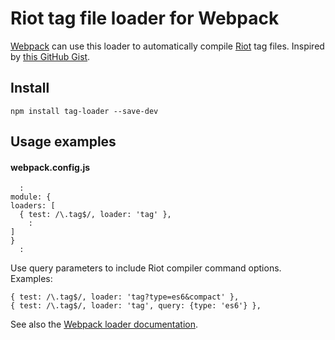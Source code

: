 # Riot tag file loader for Webpack

[Webpack](http://webpack.github.io/) can use this loader to automatically compile [Riot](https://muut.com/riotjs/) tag files. Inspired by [this GitHub Gist](https://gist.github.com/guyromm/77d044c1fc75b117c99b).


## Install

    npm install tag-loader --save-dev


## Usage examples

#### webpack.config.js
```
  :
module: {
loaders: [
  { test: /\.tag$/, loader: 'tag' },
    :
]
}
  :
```

Use query parameters to include Riot compiler command options. Examples:

    { test: /\.tag$/, loader: 'tag?type=es6&compact' },
    { test: /\.tag$/, loader: 'tag', query: {type: 'es6'} },

See also the [Webpack loader documentation](http://webpack.github.io/docs/using-loaders.html).
